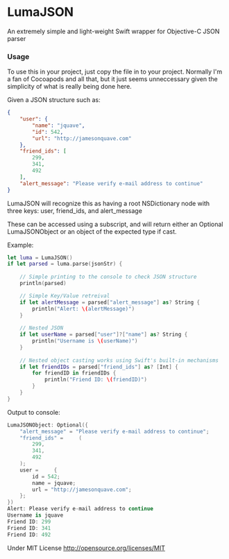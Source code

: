LumaJSON
========

An extremely simple and light-weight Swift wrapper for Objective-C JSON parser

### Usage

To use this in your project, just copy the file in to your project. Normally I'm a fan of Cocoapods and all that, but it just seems unneccessary given the simplicity of what is really being done here.

Given a JSON structure such as:

```json
{
    "user": {
        "name": "jquave",
        "id": 542,
        "url": "http://jamesonquave.com"
    },
    "friend_ids": [
        299,
        341,
        492
    ],
    "alert_message": "Please verify e-mail address to continue"
}
```

LumaJSON will recognize this as having a root NSDictionary node with three keys:
user, friend_ids, and alert_message

These can be accessed using a subscript, and will return either an Optional LumaJSONObject or an object of the expected type if cast.

Example:
```swift
let luma = LumaJSON()
if let parsed = luma.parse(jsonStr) {
    
    // Simple printing to the console to check JSON structure
    println(parsed)

    // Simple Key/Value retreival
    if let alertMessage = parsed["alert_message"] as? String {
        println("Alert: \(alertMessage)")
    }
    
    // Nested JSON
    if let userName = parsed["user"]?["name"] as? String {
        println("Username is \(userName)")
    }
    
    // Nested object casting works using Swift's built-in mechanisms
    if let friendIDs = parsed["friend_ids"] as? [Int] {
        for friendID in friendIDs {
            println("Friend ID: \(friendID)")
        }
    }
}
```

Output to console:
```swift
LumaJSONObject: Optional({
    "alert_message" = "Please verify e-mail address to continue";
    "friend_ids" =     (
        299,
        341,
        492
    );
    user =     {
        id = 542;
        name = jquave;
        url = "http://jamesonquave.com";
    };
})
Alert: Please verify e-mail address to continue
Username is jquave
Friend ID: 299
Friend ID: 341
Friend ID: 492
```


Under MIT License
http://opensource.org/licenses/MIT
